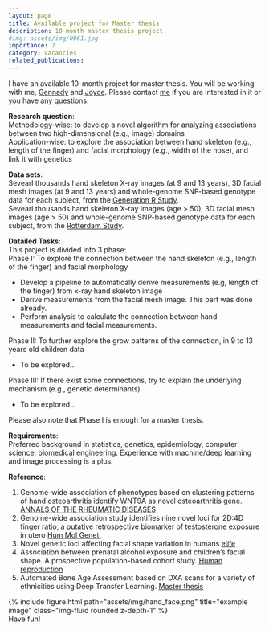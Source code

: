 ```yaml
---
layout: page
title: Available project for Master thesis
description: 10-month master thesis project
#img: assets/img/0061.jpg
importance: 7
category: vacancies
related_publications:
---
```

I have an available 10-month project for master thesis. You will be working with me, [Gennady](https://www.roshchupkin.org/) and [Joyce](https://www.erasmusmc.nl/en/research/researchers/meurs-joyce-van). Please contact [me](https://tsingmessage.github.io/) if you are interested in it or you have any questions.

**Research question**:<br>
Methodology-wise: to develop a novel algorithm for analyzing associations between two high-dimensional (e.g., image) domains <br>
Application-wise: to explore the association between hand skeleton (e.g., length of the finger) and facial morphology (e.g., width of the nose), and link it with genetics

**Data sets**:<br>
Sevearl thousands hand skeleton X-ray images (at 9 and 13 years), 3D facial mesh images (at 9 and 13 years) and whole-genome SNP-based genotype data for each subject, from the [Generation R Study](https://pubmed.ncbi.nlm.nih.gov/16826450/).<br>
Sevearl thousands hand skeleton X-ray images (age > 50), 3D facial mesh images (age > 50) and whole-genome SNP-based genotype data for each subject, from the [Rotterdam Study](https://link.springer.com/article/10.1007/s10654-017-0321-4).

**Datailed Tasks**:<br>
This project is divided into 3 phase:<br>
Phase I: To explore the connection between the hand skeleton (e.g., length of the finger) and facial morphology<br>
- Develop a pipeline to automatically derive measurements (e.g, length of the finger) from x-ray hand skeleton image<br>
- Derive measurements from the facial mesh image. This part was done already.<br>
- Perform analysis to calculate the connection between hand measurements and facial measurements. <br>

Phase II: To further explore the grow patterns of the connection, in 9 to 13 years old children data<br>
- To be explored...<br>

Phase III: If there exist some connections, try to explain the underlying mechanism (e.g., genetic determinants)<br>
- To be explored...<br>

Please also note that Phase I is enough for a master thesis. <br>


**Requirements**:<br>
Preferred background in statistics, genetics, epidemiology, computer science, biomedical engineering. Experience with machine/deep learning and image processing is a plus.



**Reference**:<br>
1. Genome-wide association of phenotypes based on clustering patterns of hand osteoarthritis identify WNT9A as novel osteoarthritis gene. [ANNALS OF THE RHEUMATIC DISEASES](https://ard.bmj.com/content/80/3/367)<br>
2. Genome-wide association study identifies nine novel loci for 2D:4D finger ratio, a putative retrospective biomarker of testosterone exposure in utero [Hum Mol Genet.](https://www.ncbi.nlm.nih.gov/pmc/articles/PMC5961159/)<br>
3. Novel genetic loci affecting facial shape variation in humans [elife](https://elifesciences.org/articles/49898v1)<br>
4. Association between prenatal alcohol exposure and children’s facial shape. A prospective population-based cohort study. [Human reproduction](https://doi.org/10.1093/humrep/dead006)<br>
5. Automated Bone Age Assessment based on DXA scans for a variety of ethnicities using Deep Transfer Learning. [Master thesis](https://repository.tudelft.nl/islandora/object/uuid:9009e4af-1d2e-446c-a083-6ad07c809e06)<br>

<div class="row">
    <div class="col-sm mt-3 mt-md-0">
        {% include figure.html path="assets/img/hand_face.png" title="example image" class="img-fluid rounded z-depth-1" %}
    </div>
</div>
<div class="caption">
    Have fun!
</div>
